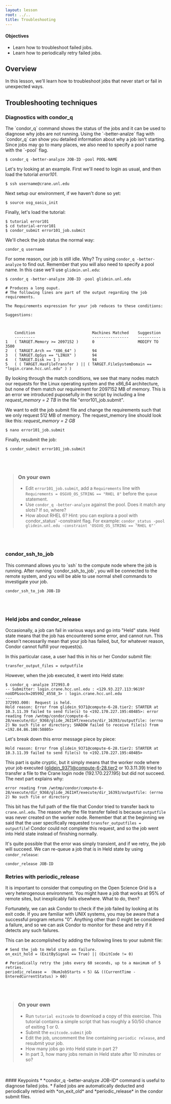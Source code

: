 ```yaml
---
layout: lesson
root: ../..
title: Troubleshooting
---
```

<div class="objectives" markdown="1">

#### Objectives
*   Learn how to troubleshoot failed jobs.
*   Learn how to periodically retry failed jobs.
</div>

<h2>Overview </h2> 
In this lesson, we'll learn how to troubleshoot jobs that never start or fail in unexpected ways. 

<h2> Troubleshooting techniques </h2> 

<h3> Diagnostics with condor_q  </h3> 
The `condor_q` command shows the status of the jobs and it can be used to diagnose why jobs are not 
running. Using the `-better-analze` flag with `condor_q` can show you detailed information about why 
a job isn't starting. Since jobs may go to many places, we also need to specify 
a pool name with the `-pool` flag. 

~~~
$ condor_q -better-analyze JOB-ID -pool POOL-NAME
~~~

Let's try looking at  an example. First we'll need to login as usual, and then load the tutorial *error101*.

~~~
$ ssh username@crane.unl.edu
~~~

Next  setup our environment, if we haven't done so yet:

~~~
$ source osg_oasis_init
~~~

Finally, let's load the tutorial:

~~~
$ tutorial error101
$ cd tutorial-error101
$ condor_submit error101_job.submit 
~~~

We'll check the job status the normal way:

~~~
condor_q username
~~~

For some reason, our job is still idle. Why? Try using `condor_q -better-analyze` 
to find out. Remember that you will also need to specify a pool name. In this case 
we'll use `glidein.unl.edu`:

~~~
$ condor_q -better-analyze JOB-ID -pool glidein.unl.edu
 
# Produces a long ouput. 
# The following lines are part of the output regarding the job requirements.  

The Requirements expression for your job reduces to these conditions:

Suggestions:



    Condition                         Machines Matched    Suggestion
    ---------                         ----------------    ----------
1   ( TARGET.Memory >= 2097152 )      0                   MODIFY TO 3500
2   ( TARGET.Arch == "X86_64" )       94
3   ( TARGET.OpSys == "LINUX" )       94
4   ( TARGET.Disk >= 1 )              94
5   ( ( TARGET.HasFileTransfer ) || ( TARGET.FileSystemDomain == "login.crane.hcc.unl.edu" ) )

~~~

By looking through the match conditions, we see that many nodes match our requests for the 
Linux operating system and the x86_64 architecture, but none of them match our requirement 
for 2097152 MB of memory. This is an error we introduced puposefully in the script by 
including a line *request_memory = 2 TB* in the file "error101_job.submit". 

We want to edit the job submit file and change the requirements such that we only request 512 MB of memory. The request_memory line should look like this: *request_memory = 2 GB*

~~~
$ nano error101_job.submit
~~~

Finally, resubmit the job:

~~~
$ condor_submit error101_job.submit
~~~

<br/>
<br/>

> ### On your own
> * Edit `error101_job.submit`, add a `Requirements` line with `Requirements = OSGVO_OS_STRING == "RHEL 8"` before the `queue` statement. <br/>
> *  Use `condor_q -better-analyze` against the pool. Does it match any slots? If so, where?
> *  How about RHEL 6? Hint: you can explora a pool with condor_status' -constraint flag. For example: `condor_status -pool glidein.unl.edu -constraint 'OSGVO_OS_STRING == "RHEL 6"'`

<br/>
<br/>

<h3> condor_ssh_to_job </h3> 
This command allows you to `ssh` to the compute node where the job is running. After running `condor_ssh_to_job`, you will be connected to the remote system, and you will be able to use normal shell commands to investigate your job.

~~~
condor_ssh_to_job JOB-ID  
~~~

<br/>
<br/>

<h3> Held jobs and condor_release </h3>

Occasionally, a job can fail in various ways and go into "Held" state. Held state means that the job has encountered some error, and cannot run. This doesn't necessarily mean that your job has failed, but, for whatever reason, Condor cannot fulfill your request(s).

In this particular case, a user had this in his or her Condor submit file:

~~~
transfer_output_files = outputfile
~~~

However, when the job executed, it went into Held state:

~~~
$ condor_q -analyze 372993.0
-- Submitter: login.crane.hcc.unl.edu : <129.93.227.113:9619?noUDP&sock=205992_4558_3> : login.crane.hcc.unl.edu
---
372993.000:  Request is held.
Hold reason: Error from glidein_9371@compute-6-28.tier2: STARTER at 10.3.11.39 failed to send file(s) to <192.170.227.195:40485>: error reading from /wntmp/condor/compute-6-28/execute/dir_9368/glide_J6I1HT/execute/dir_16393/outputfile: (errno 2) No such file or directory; SHADOW failed to receive file(s) from <192.84.86.100:50805>
~~~

Let's break down this error message piece by piece:

~~~
Hold reason: Error from glidein_9371@compute-6-28.tier2: STARTER at 10.3.11.39 failed to send file(s) to <192.170.227.195:40485>
~~~

This part is quite cryptic, but it simply means that the worker node where your job executed (glidein_9371@compute-6-28.tier2 or 10.3.11.39) tried to transfer a file to the Crane login node (192.170.227.195) but did not succeed. The next part explains why:

~~~
error reading from /wntmp/condor/compute-6-28/execute/dir_9368/glide_J6I1HT/execute/dir_16393/outputfile: (errno 2) No such file or directory
~~~

This bit has the full path of the file that Condor tried to transfer back to `crane.unl.edu`. The reason why the file transfer failed is because `outputfile` was never created on the worker node. Remember that at the beginning we said that the user specifically requested `transfer_outputfiles = outputfile`! Condor could not complete this request, and so the job went into Held state instead of finishing normally.

It's quite possible that the error was simply transient, and if we retry, the job will succeed. We can re-queue a job that is in Held state by using `condor_release`: 

~~~
condor_release JOB-ID 
~~~


<h3> Retries with periodic_release </h3>

It is important to consider that computing on the Open Science Grid is a very heterogenous environment. You might have a job that works at 95% of remote sites, but inexplicably fails elsewhere. What to do, then? 

Fortunately, we can ask Condor to check if the job failed by looking at its exit code. If you are familiar with UNIX systems, you may be aware that a successful program returns "0". Anything other than 0 might be considered a failure, and so we can ask Condor to monitor for these and retry if it detects any such failures. 

This can be accomplished by adding the following lines to your submit file:

~~~
# Send the job to Held state on failure. 
on_exit_hold = (ExitBySignal == True) || (ExitCode != 0)  

# Periodically retry the jobs every 60 seconds, up to a maximum of 5 retries.
periodic_release =  (NumJobStarts < 5) && ((CurrentTime - EnteredCurrentStatus) > 60)
~~~

<br/>
<br/>

> ### On your own
> * Run `tutorial exitcode` to download a copy of this exercise. This tutorial contains a simple script that has roughly a 50/50 chance of exiting 1 or 0. <br/>
> * Submit the `exitcode.submit` job <br/>
> * Edit the job, uncomment the line containing `periodic release`, and resubmit your job.<br/> 
> * How many jobs go into Held state in part 2? <br/>
> * In part 3, how many jobs remain in Held state after 10 minutes or so?

<br/>
<br/>

<div class="keypoints" markdown="1">
#### Keypoints
*    *condor_q -better-analyze JOB-ID* command is useful to diagnose failed jobs. 
*    Failed jobs are automatically deducted and periodically retried  with *on_exit_old* and *periodic_release* in the condor submit files.
</div>


